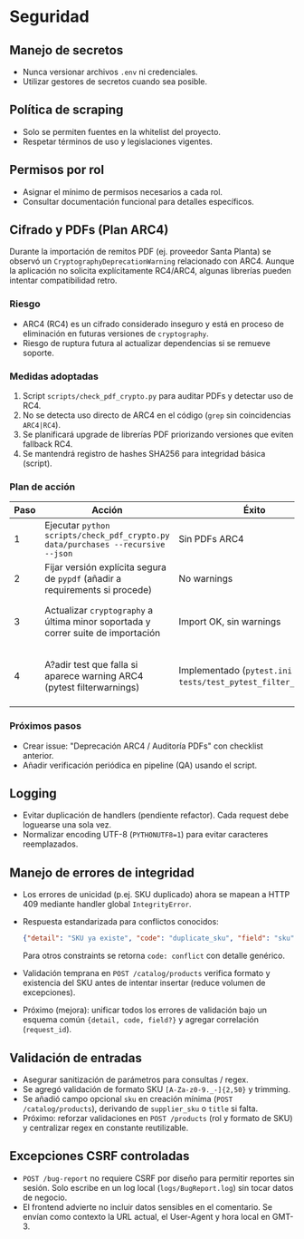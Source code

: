 <!-- NG-HEADER: Nombre de archivo: SECURITY.md -->
<!-- NG-HEADER: Ubicación: docs/SECURITY.md -->
<!-- NG-HEADER: Descripción: Política de seguridad del proyecto -->
<!-- NG-HEADER: Lineamientos: Ver AGENTS.md -->

# Seguridad

## Manejo de secretos
- Nunca versionar archivos `.env` ni credenciales.
- Utilizar gestores de secretos cuando sea posible.

## Política de scraping
- Solo se permiten fuentes en la whitelist del proyecto.
- Respetar términos de uso y legislaciones vigentes.

## Permisos por rol
- Asignar el mínimo de permisos necesarios a cada rol.
- Consultar documentación funcional para detalles específicos.

## Cifrado y PDFs (Plan ARC4)
Durante la importación de remitos PDF (ej. proveedor Santa Planta) se observó un `CryptographyDeprecationWarning` relacionado con ARC4. Aunque la aplicación no solicita explícitamente RC4/ARC4, algunas librerías pueden intentar compatibilidad retro.

### Riesgo
- ARC4 (RC4) es un cifrado considerado inseguro y está en proceso de eliminación en futuras versiones de `cryptography`.
- Riesgo de ruptura futura al actualizar dependencias si se remueve soporte.

### Medidas adoptadas
1. Script `scripts/check_pdf_crypto.py` para auditar PDFs y detectar uso de RC4.
2. No se detecta uso directo de ARC4 en el código (`grep` sin coincidencias `ARC4|RC4`).
3. Se planificará upgrade de librerías PDF priorizando versiones que eviten fallback RC4.
4. Se mantendrá registro de hashes SHA256 para integridad básica (script).

### Plan de acción
| Paso | Acción | Éxito | Rollback |
|------|--------|-------|----------|
| 1 | Ejecutar `python scripts/check_pdf_crypto.py data/purchases --recursive --json` | Sin PDFs ARC4 | N/A |
| 2 | Fijar versión explícita segura de `pypdf` (añadir a requirements si procede) | No warnings | Revertir pin |
| 3 | Actualizar `cryptography` a última minor soportada y correr suite de importación | Import OK, sin warnings | Volver a versión previa en lock |
| 4 | A?adir test que falla si aparece warning ARC4 (pytest filterwarnings) | Implementado (`pytest.ini` + `tests/test_pytest_filter_arc4.py`) | Ajustar filtro si surge falso positivo |

### Próximos pasos
- Crear issue: "Deprecación ARC4 / Auditoría PDFs" con checklist anterior.
- Añadir verificación periódica en pipeline (QA) usando el script.

## Logging
- Evitar duplicación de handlers (pendiente refactor). Cada request debe loguearse una sola vez.
- Normalizar encoding UTF-8 (`PYTHONUTF8=1`) para evitar caracteres reemplazados.

## Manejo de errores de integridad
- Los errores de unicidad (p.ej. SKU duplicado) ahora se mapean a HTTP 409 mediante handler global `IntegrityError`.
- Respuesta estandarizada para conflictos conocidos:

	```json
	{"detail": "SKU ya existe", "code": "duplicate_sku", "field": "sku"}
	```

	Para otros constraints se retorna `code: conflict` con detalle genérico.
- Validación temprana en `POST /catalog/products` verifica formato y existencia del SKU antes de intentar insertar (reduce volumen de excepciones).
- Próximo (mejora): unificar todos los errores de validación bajo un esquema común `{detail, code, field?}` y agregar correlación (`request_id`).

## Validación de entradas
- Asegurar sanitización de parámetros para consultas / regex.
- Se agregó validación de formato SKU `[A-Za-z0-9._-]{2,50}` y trimming.
- Se añadió campo opcional `sku` en creación mínima (`POST /catalog/products`), derivando de `supplier_sku` o `title` si falta.
- Próximo: reforzar validaciones en `POST /products` (rol y formato de SKU) y centralizar regex en constante reutilizable.

## Excepciones CSRF controladas
- `POST /bug-report` no requiere CSRF por diseño para permitir reportes sin sesión. Solo escribe en un log local (`logs/BugReport.log`) sin tocar datos de negocio.
- El frontend advierte no incluir datos sensibles en el comentario. Se envían como contexto la URL actual, el User-Agent y hora local en GMT-3.

